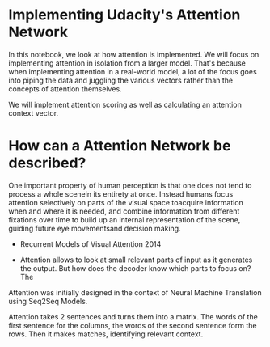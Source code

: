 # Implementing Udacity's Attention Network

In this notebook, we look at how attention is implemented. We will focus on implementing attention in isolation from a larger model. That's because when implementing attention in a real-world model, a lot of the focus goes into piping the data and juggling the various vectors rather than the concepts of attention themselves.

We will implement attention scoring as well as calculating an attention context vector.

# How can a Attention Network be described? 

One important property of human perception is that one does not tend to process a whole scenein its entirety at once.  Instead humans focus attention selectively on parts of the visual space toacquire information when and where it is needed, and combine information from different fixations over time to build up an internal representation of the scene, guiding future eye movementsand decision making. 
- Recurrent Models of Visual Attention 2014

- Attention allows to look at small relevant parts of input as it generates the output. But how does the decoder know which parts to focus on? The  

Attention was initially designed in the context of Neural Machine Translation using Seq2Seq Models.

Attention takes 2 sentences and turns them into a matrix.
The words of the first sentence for the columns, the words of the second sentence form the rows. Then it makes matches, identifying relevant context.


